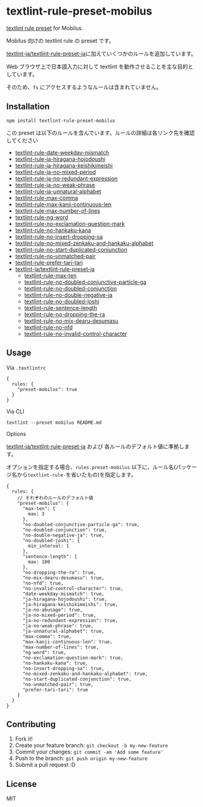 # textlint-rule-preset-mobilus

[textlint rule preset](https://github.com/textlint/textlint/blob/master/docs/rule-preset.md "preset") for Mobilus.

Mobilus 向けの textlint rule の preset です。

[textlint-ja/textlint-rule-preset-ja](https://github.com/textlint-ja/textlint-rule-preset-ja)に加えていくつかのルールを追加しています。

Web ブラウザ上で日本語入力に対して textlint を動作させることを主な目的としています。

そのため、`fs` にアクセスするようなルールは含まれていません。

## Installation

```
npm install textlint-rule-preset-mobilus
```

この preset は以下のルールを含んでいます。ルールの詳細は各リンク先を確認してください

- [textlint-rule-date-weekday-mismatch](https://www.npmjs.com/package/textlint-rule-date-weekday-mismatch)
- [textlint-rule-ja-hiragana-hojodoushi](https://www.npmjs.com/package/textlint-rule-ja-hiragana-hojodoushi)
- [textlint-rule-ja-hiragana-keishikimeishi](https://www.npmjs.com/package/textlint-rule-ja-hiragana-keishikimeishi)
- [textlint-rule-ja-no-mixed-period](https://www.npmjs.com/package/textlint-rule-ja-no-mixed-period)
- [textlint-rule-ja-no-redundant-expression](https://www.npmjs.com/package/textlint-rule-ja-no-redundant-expression)
- [textlint-rule-ja-no-weak-phrase](https://www.npmjs.com/package/textlint-rule-ja-no-weak-phrase)
- [textlint-rule-ja-unnatural-alphabet](https://www.npmjs.com/package/textlint-rule-ja-unnatural-alphabet)
- [textlint-rule-max-comma](https://www.npmjs.com/package/textlint-rule-max-comma)
- [textlint-rule-max-kanji-continuous-len](https://www.npmjs.com/package/textlint-rule-max-kanji-continuous-len)
- [textlint-rule-max-number-of-lines](https://www.npmjs.com/package/textlint-rule-max-number-of-lines)
- [textlint-rule-ng-word](https://www.npmjs.com/package/textlint-rule-ng-word)
- [textlint-rule-no-exclamation-question-mark](https://www.npmjs.com/package/textlint-rule-no-exclamation-question-mark)
- [textlint-rule-no-hankaku-kana](https://www.npmjs.com/package/textlint-rule-no-hankaku-kana)
- [textlint-rule-no-insert-dropping-sa](https://www.npmjs.com/package/@textlint-ja/textlint-rule-no-insert-dropping-sa)
- [textlint-rule-no-mixed-zenkaku-and-hankaku-alphabet](https://www.npmjs.com/package/textlint-rule-no-mixed-zenkaku-and-hankaku-alphabet)
- [textlint-rule-no-start-duplicated-conjunction](https://www.npmjs.com/package/textlint-rule-no-start-duplicated-conjunction)
- [textlint-rule-no-unmatched-pair](https://www.npmjs.com/package/@textlint-rule/textlint-rule-no-unmatched-pair)
- [textlint-rule-prefer-tari-tari](https://www.npmjs.com/package/textlint-rule-prefer-tari-tari)
- [textlint-ja/textlint-rule-preset-ja](https://github.com/textlint-ja/textlint-rule-preset-ja)
  - [textlint-rule-max-ten](https://www.npmjs.com/package/textlint-rule-max-ten)
  - [textlint-rule-no-doubled-conjunctive-particle-ga](https://github.com/takahashim/textlint-rule-no-doubled-conjunctive-particle-ga)
  - [textlint-rule-no-doubled-conjunction](https://github.com/takahashim/textlint-rule-no-doubled-conjunction)
  - [textlint-rule-no-double-negative-ja](https://github.com/textlint-ja/textlint-rule-no-double-negative-ja)
  - [textlint-rule-no-doubled-joshi](https://github.com/textlint-ja/textlint-rule-no-doubled-joshi)
  - [textlint-rule-sentence-length](https://github.com/azu/textlint-rule-sentence-length)
  - [textlint-rule-no-dropping-the-ra](https://github.com/azu/textlint-rule-no-dropping-the-ra)
  - [textlint-rule-no-mix-dearu-desumasu](https://github.com/textlint-ja/textlint-rule-no-mix-dearu-desumasu)
  - [textlint-rule-no-nfd](https://github.com/azu/textlint-rule-no-nfd)
  - [textlint-rule-no-invalid-control-character](https://github.com/textlint-rule/textlint-rule-no-invalid-control-character)

## Usage

Via `.textlintrc`

```json5
{
  rules: {
    "preset-mobilus": true
  }
}
```

Via CLI

```
textlint --preset mobilus README.md
```

Options

[textlint-ja/textlint-rule-preset-ja](https://github.com/textlint-ja/textlint-rule-preset-ja) および 各ルールのデフォルト値に準拠します。

オプションを指定する場合、`rules.preset-mobilus` 以下に、ルール名(パッケージ名から`textlint-rule-`を省いたもの)を指定します。

```json5
{
  rules: {
    // それぞれのルールのデフォルト値
    "preset-mobilus": {
      "max-ten": {
        max: 3
      },
      "no-doubled-conjunctive-particle-ga": true,
      "no-doubled-conjunction": true,
      "no-double-negative-ja": true,
      "no-doubled-joshi": {
        min_interval: 1
      },
      "sentence-length": {
        max: 100
      },
      "no-dropping-the-ra": true,
      "no-mix-dearu-desumasu": true,
      "no-nfd": true,
      "no-invalid-control-character": true,
      "date-weekday-mismatch": true,
      "ja-hiragana-hojodoushi": true,
      "ja-hiragana-keishikimeishi": true,
      "ja-no-abusage": true,
      "ja-no-mixed-period": true,
      "ja-no-redundant-expression": true,
      "ja-no-weak-phrase": true,
      "ja-unnatural-alphabet": true,
      "max-comma": true,
      "max-kanji-continuous-len": true,
      "max-number-of-lines": true,
      "ng-word": true,
      "no-exclamation-question-mark": true,
      "no-hankaku-kana": true,
      "no-insert-dropping-sa": true,
      "no-mixed-zenkaku-and-hankaku-alphabet": true,
      "no-start-duplicated-conjunction": true,
      "no-unmatched-pair": true,
      "prefer-tari-tari": true
    }
  }
}
```

## Contributing

1. Fork it!
2. Create your feature branch: `git checkout -b my-new-feature`
3. Commit your changes: `git commit -am 'Add some feature'`
4. Push to the branch: `git push origin my-new-feature`
5. Submit a pull request :D

## License

MIT
